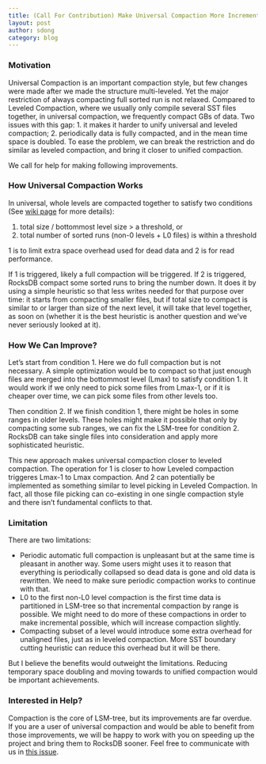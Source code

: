 ```yaml
---
title: (Call For Contribution) Make Universal Compaction More Incremental
layout: post
author: sdong
category: blog
---
```


### Motivation

Universal Compaction is an important compaction style, but few changes were made after we made the structure multi-leveled. Yet the major restriction of always compacting full sorted run is not relaxed. Compared to Leveled Compaction, where we usually only compile several SST files together, in universal compaction, we frequently compact GBs of data. Two issues with this gap: 1. it makes it harder to unify universal and leveled compaction; 2. periodically data is fully compacted, and in the mean time space is doubled. To ease the problem, we can break the restriction and do similar as leveled compaction, and bring it closer to unified compaction.

We call for help for making following improvements.


### How Universal Compaction Works

In universal, whole levels are compacted together to satisfy two conditions (See [wiki page](https://github.com/facebook/rocksdb/wiki/Universal-Compaction) for more details):

1. total size / bottommost level size > a threshold, or
2. total number of sorted runs (non-0 levels + L0 files) is within a threshold

1 is to limit extra space overhead used for dead data and 2 is for read performance.

If 1 is triggered, likely a full compaction will be triggered. If 2 is triggered, RocksDB compact some sorted runs to bring the number down. It does it by using a simple heuristic so that less writes needed for that purpose over time: it starts from compacting smaller files, but if total size to compact is similar to or larger than size of the next level, it will take that level together, as soon on (whether it is the best heuristic is another question and we’ve never seriously looked at it).

### How We Can Improve?

Let’s start from condition 1. Here we do full compaction but is not necessary.  A simple optimization would be to compact so that just enough files are merged into the bottommost level (Lmax) to satisfy condition 1. It would work if we only need to pick some files from Lmax-1, or if it is cheaper over time, we can pick some files from other levels too.

Then condition 2. If we finish condition 1, there might be holes in some ranges in older levels. These holes might make it possible that only by compacting some sub ranges, we can fix the LSM-tree for condition 2. RocksDB can take single files into consideration and apply more sophisticated heuristic.

This new approach makes universal compaction closer to leveled compaction. The operation for 1 is closer to how Leveled compaction triggeres Lmax-1 to Lmax compaction. And 2 can potentially be implemented as something similar to level picking in Leveled Compaction. In fact, all those file picking can co-existing in one single compaction style and there isn’t fundamental conflicts to that.

### Limitation

There are two limitations:

* Periodic automatic full compaction is unpleasant but at the same time is pleasant in another way. Some users might uses it to reason that everything is periodically collapsed so dead data is gone and old data is rewritten. We need to make sure periodic compaction works to continue with that.
* L0 to the first non-L0 level compaction is the first time data is partitioned in LSM-tree so that incremental compaction by range is possible. We might need to do more of these compactions in order to make incremental possible, which will increase compaction slightly.
* Compacting subset of a level would introduce some extra overhead for unaligned files, just as in leveled compaction. More SST boundary cutting heuristic can reduce this overhead but it will be there.

But I believe the benefits would outweight the limitations. Reducing temporary space doubling and moving towards to unified compaction would be important achievements.

### Interested in Help?

Compaction is the core of LSM-tree, but its improvements are far overdue. If you are a user of universal compaction and would be able to benefit from those improvements, we will be happy to work with you on speeding up the project and bring them to RocksDB sooner. Feel free to communicate with us in [this issue](https://github.com/facebook/rocksdb/issues/8181).
